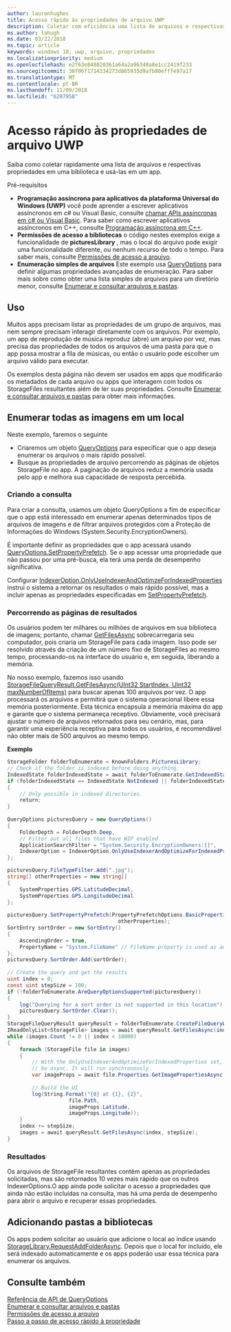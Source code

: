 ```yaml
---
author: laurenhughes
title: Acesso rápido às propriedades de arquivo UWP
description: Coletar com eficiência uma lista de arquivos e respectivas propriedades em uma biblioteca para usar em um aplicativo UWP.
ms.author: lahugh
ms.date: 03/22/2018
ms.topic: article
keywords: windows 10, uwp, arquivo, propriedades
ms.localizationpriority: medium
ms.openlocfilehash: e2f63e848820361a64a2a96348a8e1cc2419f233
ms.sourcegitcommit: 38f06f1714334273d865935d9afb80efffe97a17
ms.translationtype: MT
ms.contentlocale: pt-BR
ms.lasthandoff: 11/09/2018
ms.locfileid: "6207958"
---
```

# <a name="fast-access-to-file-properties-in-uwp"></a>Acesso rápido às propriedades de arquivo UWP 

Saiba como coletar rapidamente uma lista de arquivos e respectivas propriedades em uma biblioteca e usá-las em um app.  

Pré-requisitos 
- **Programação assíncrona para aplicativos da plataforma Universal do Windows (UWP)**  você pode aprender a escrever aplicativos assíncronos em c# ou Visual Basic, consulte [chamar APIs assíncronas em c# ou Visual Basic](https://docs.microsoft.com/windows/uwp/threading-async/call-asynchronous-apis-in-csharp-or-visual-basic).     Para saber como escrever aplicativos assíncronos em C++, consulte [Programação assíncrona em C++](https://docs.microsoft.com/windows/uwp/threading-async/asynchronous-programming-in-cpp-universal-windows-platform-apps). 
- **Permissões de acesso a bibliotecas**  o código nestes exemplos exige a funcionalidade de **picturesLibrary** , mas o local do arquivo pode exigir uma funcionalidade diferente, ou nenhum recurso de todo o tempo. Para saber mais, consulte [Permissões de acesso a arquivo](https://docs.microsoft.com/windows/uwp/files/file-access-permissions). 
- **Enumeração simples de arquivos**  Este exemplo usa [QueryOptions](https://docs.microsoft.com/uwp/api/Windows.Storage.Search.QueryOptions) para definir algumas propriedades avançadas de enumeração. Para saber mais sobre como obter uma lista simples de arquivos para um diretório menor, consulte [Enumerar e consultar arquivos e pastas](https://docs.microsoft.com/windows/uwp/files/quickstart-listing-files-and-folders). 

## <a name="usage"></a>Uso  
Muitos apps precisam listar as propriedades de um grupo de arquivos, mas nem sempre precisam interagir diretamente com os arquivos. Por exemplo, um app de reprodução de música reproduz (abre) um arquivo por vez, mas precisa das propriedades de todos os arquivos de uma pasta para que o app possa mostrar a fila de músicas, ou então o usuário pode escolher um arquivo válido para executar. 

Os exemplos desta página não devem ser usados em apps que modificarão os metadados de cada arquivo ou apps que interagem com todos os StorageFiles resultantes além de ler suas propriedades. Consulte [Enumerar e consultar arquivos e pastas](https://docs.microsoft.com/windows/uwp/files/quickstart-listing-files-and-folders) para obter mais informações. 

## <a name="enumerate-all-the-pictures-in-a-location"></a>Enumerar todas as imagens em um local 
Neste exemplo, faremos o seguinte
-  Criaremos um objeto [QueryOptions](https://docs.microsoft.com/uwp/api/Windows.Storage.Search.QueryOptions) para especificar que o app deseja enumerar os arquivos o mais rápido possível.
-  Busque as propriedades de arquivo percorrendo as páginas de objetos StorageFile no app. A paginação de arquivos reduz a memória usada pelo app e melhora sua capacidade de resposta percebida.

### <a name="creating-the-query"></a>Criando a consulta 
Para criar a consulta, usamos um objeto QueryOptions a fim de especificar que o app está interessado em enumerar apenas determinados tipos de arquivos de imagens e de filtrar arquivos protegidos com a Proteção de Informações do Windows (System.Security.EncryptionOwners). 

É importante definir as propriedades que o app acessará usando [QueryOptions.SetPropertyPrefetch](https://docs.microsoft.com/uwp/api/windows.storage.search.queryoptions.setpropertyprefetch). Se o app acessar uma propriedade que não passou por uma pré-busca, ela terá uma perda de desempenho significativa.

Configurar [IndexerOption.OnlyUseIndexerAndOptimzeForIndexedProperties](https://docs.microsoft.com/uwp/api/Windows.Storage.Search.IndexerOption) instrui o sistema a retornar os resultados o mais rápido possível, mas a incluir apenas as propriedades especificadas em [SetPropertyPrefetch](https://docs.microsoft.com/uwp/api/windows.storage.search.queryoptions.setpropertyprefetch). 

### <a name="paging-in-the-results"></a>Percorrendo as páginas de resultados 
Os usuários podem ter milhares ou milhões de arquivos em sua biblioteca de imagens; portanto, chamar [GetFilesAsync](https://docs.microsoft.com/uwp/api/windows.storage.search.storagefilequeryresult.getfilesasync) sobrecarregaria seu computador, pois criaria um StorageFile para cada imagem. Isso pode ser resolvido através da criação de um número fixo de StorageFiles ao mesmo tempo, processando-os na interface do usuário e, em seguida, liberando a memória. 

No nosso exemplo, fazemos isso usando [StorageFileQueryResult.GetFilesAsync(UInt32 StartIndex, UInt32 maxNumberOfItems)](https://docs.microsoft.com/uwp/api/windows.storage.search.storagefilequeryresult.getfilesasync) para buscar apenas 100 arquivos por vez. O app processará os arquivos e permitirá que o sistema operacional libere essa memória posteriormente. Esta técnica encapsula a memória máxima do app e garante que o sistema permaneça receptivo. Obviamente, você precisará ajustar o número de arquivos retornados para seu cenário, mas, para garantir uma experiência receptiva para todos os usuários, é recomendável não obter mais de 500 arquivos ao mesmo tempo.


**Exemplo**  
```csharp
StorageFolder folderToEnumerate = KnownFolders.PicturesLibrary; 
// Check if the folder is indexed before doing anything. 
IndexedState folderIndexedState = await folderToEnumerate.GetIndexedStateAsync(); 
if (folderIndexedState == IndexedState.NotIndexed || folderIndexedState == IndexedState.Unknown) 
{ 
    // Only possible in indexed directories.  
    return; 
} 
 
QueryOptions picturesQuery = new QueryOptions() 
{ 
    FolderDepth = FolderDepth.Deep, 
    // Filter out all files that have WIP enabled
    ApplicationSearchFilter = "System.Security.EncryptionOwners:[]", 
    IndexerOption = IndexerOption.OnlyUseIndexerAndOptimizeForIndexedProperties 
}; 

picturesQuery.FileTypeFilter.Add(".jpg"); 
string[] otherProperties = new string[] 
{ 
    SystemProperties.GPS.LatitudeDecimal, 
    SystemProperties.GPS.LongitudeDecimal 
}; 
 
picturesQuery.SetPropertyPrefetch(PropertyPrefetchOptions.BasicProperties | PropertyPrefetchOptions.ImageProperties, 
                                    otherProperties); 
SortEntry sortOrder = new SortEntry() 
{ 
    AscendingOrder = true, 
    PropertyName = "System.FileName" // FileName property is used as an example. Any property can be used here.  
}; 
picturesQuery.SortOrder.Add(sortOrder); 
 
// Create the query and get the results 
uint index = 0; 
const uint stepSize = 100; 
if (!folderToEnumerate.AreQueryOptionsSupported(picturesQuery)) 
{ 
    log("Querying for a sort order is not supported in this location"); 
    picturesQuery.SortOrder.Clear(); 
} 
StorageFileQueryResult queryResult = folderToEnumerate.CreateFileQueryWithOptions(picturesQuery); 
IReadOnlyList<StorageFile> images = await queryResult.GetFilesAsync(index, stepSize); 
while (images.Count != 0 || index < 10000) 
{ 
    foreach (StorageFile file in images) 
    { 
        // With the OnlyUseIndexerAndOptimizeForIndexedProperties set, this won't  
        // be async. It will run synchronously. 
        var imageProps = await file.Properties.GetImagePropertiesAsync(); 
 
        // Build the UI 
        log(String.Format("{0} at {1}, {2}", 
                    file.Path, 
                    imageProps.Latitude, 
                    imageProps.Longitude)); 
    } 
    index += stepSize; 
    images = await queryResult.GetFilesAsync(index, stepSize); 
} 
```

### <a name="results"></a>Resultados 
Os arquivos de StorageFile resultantes contêm apenas as propriedades solicitadas, mas são retornados 10 vezes mais rápido que os outros IndexerOptions.O app ainda pode solicitar o acesso a propriedades que ainda não estão incluídas na consulta, mas há uma perda de desempenho para abrir o arquivo e recuperar essas propriedades.  

## <a name="adding-folders-to-libraries"></a>Adicionando pastas a bibliotecas 
Os apps podem solicitar ao usuário que adicione o local ao índice usando [StorageLibrary.RequestAddFolderAsync](https://docs.microsoft.com/uwp/api/Windows.Storage.StorageLibrary.RequestAddFolderAsync). Depois que o local for incluído, ele será indexado automaticamente e os apps poderão usar essa técnica para enumerar os arquivos.
 
## <a name="see-also"></a>Consulte também
[Referência de API de QueryOptions](https://docs.microsoft.com/uwp/api/windows.storage.search.queryoptions)  
[Enumerar e consultar arquivos e pastas](https://docs.microsoft.com/windows/uwp/files/quickstart-listing-files-and-folders)  
[Permissões de acesso a arquivo](https://docs.microsoft.com/windows/uwp/files/file-access-permissions)  
[Passo a passo de acesso rápido à propriedade](https://blogs.msdn.microsoft.com/adamdwilson/2017/12/20/fast-file-enumeration-with-partially-initialized-storagefiles/)
 
 
